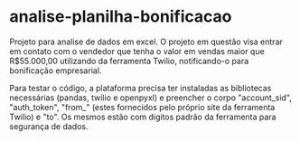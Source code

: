 # analise-planilha-bonificacao
  
  Projeto para analise de dados em excel. O projeto em questão visa entrar em contato com 
o vendedor que tenha o valor em vendas maior que R$55.000,00 utilizando da ferramenta 
Twilio, notificando-o para bonificação empresarial.

  Para testar o código, a plataforma precisa ter instaladas as bibliotecas necessárias (pandas, twilio e openpyxl) e preencher o corpo "account_sid", "auth_token", "from_" (estes fornecidos pelo próprio site da ferramenta Twilio) e "to". Os mesmos estão com digitos padrão da ferramenta para segurança de dados.
